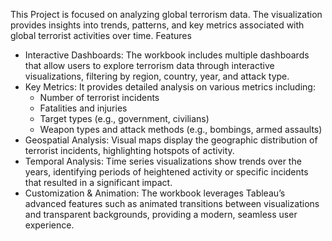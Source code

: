 This Project is focused on analyzing global terrorism data. The visualization provides insights into trends, patterns, and key metrics associated with global terrorist activities over time.
Features
* Interactive Dashboards: The workbook includes multiple dashboards that allow users to explore terrorism data through interactive visualizations, filtering by region, country, year, and attack type.
* Key Metrics: It provides detailed analysis on various metrics including:
    * Number of terrorist incidents
    * Fatalities and injuries
    * Target types (e.g., government, civilians)
    * Weapon types and attack methods (e.g., bombings, armed assaults)
* Geospatial Analysis: Visual maps display the geographic distribution of terrorist incidents, highlighting hotspots of activity.
* Temporal Analysis: Time series visualizations show trends over the years, identifying periods of heightened activity or specific incidents that resulted in a significant impact.
* Customization & Animation: The workbook leverages Tableau’s advanced features such as animated transitions between visualizations and transparent backgrounds, providing a modern, seamless user experience.
